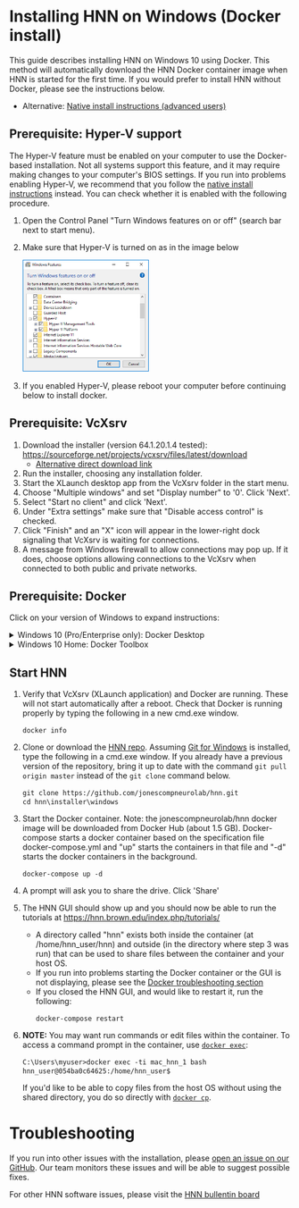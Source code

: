 # Installing HNN on Windows (Docker install)

This guide describes installing HNN on Windows 10 using Docker. This method will automatically download the HNN Docker container image when HNN is started for the first time. If you would prefer to install HNN without Docker, please see the instructions below.
  - Alternative: [Native install instructions (advanced users)](native_install.md)

## Prerequisite: Hyper-V support
The Hyper-V feature must be enabled on your computer to use the Docker-based installation. Not all systems support this feature, and it may require making changes to your computer's BIOS settings. If you run into problems enabling Hyper-V, we recommend that you follow the [native install instructions](native_install.md) instead. You can check whether it is enabled with the following procedure.

1. Open the Control Panel "Turn Windows features on or off" (search bar next to start menu).
2. Make sure that Hyper-V is turned on as in the image below

    <img src="install_pngs/hyper-V.png" height="200" />

3. If you enabled Hyper-V, please reboot your computer before continuing below to install docker.

## Prerequisite: VcXsrv
1. Download the installer (version 64.1.20.1.4 tested): https://sourceforge.net/projects/vcxsrv/files/latest/download
   * [Alternative direct download link](https://downloads.sourceforge.net/project/vcxsrv/vcxsrv/1.20.1.4/vcxsrv-64.1.20.1.4.installer.exe?r=https%3A%2F%2Fsourceforge.net%2Fprojects%2Fvcxsrv%2Ffiles%2Fvcxsrv%2F1.20.1.4%2Fvcxsrv-64.1.20.1.4.installer.exe%2Fdownload%3Fuse_mirror%3Dversaweb%26r%3Dhttps%253A%252F%252Fsourceforge.net%252Fprojects%252Fvcxsrv%252Ffiles%252Flatest%252Fdownload&ts=1550243133)
2. Run the installer, choosing any installation folder.
3. Start the XLaunch desktop app from the VcXsrv folder in the start menu.
4. Choose "Multiple windows" and set "Display number" to '0'. Click 'Next'.
5. Select "Start no client" and click 'Next'.
6. Under "Extra settings" make sure that "Disable access control" is checked.
7. Click "Finish" and an "X" icon will appear in the lower-right dock signaling that VcXsrv is waiting for connections.
8. A message from Windows firewall to allow connections may pop up. If it does, choose options allowing connections to the VcXsrv when connected to both public and private networks.

## Prerequisite: Docker

Click on your version of Windows to expand instructions:
<details><summary>Windows 10 (Pro/Enterprise only): Docker Desktop</summary>
<p>

1. In order to download Docker Desktop, you'll need to sign up for a Docker Hub account. It only requires an email address to confirm the account. Sign up here: [Docker Hub Sign-up](https://hub.docker.com/signup)
2. Download the installer (requires logging in to your Docker Hub account):
https://hub.docker.com/editions/community/docker-ce-desktop-windows
3. Run the installer. **DO NOT check** "Use Windows containers instead of Linux containers".
4. Start the Docker Desktop app from the start menu (requires logging in to your Docker Hub account).
5. The installer may prompt you to turn on Hyper-V, which will not allow you to also run virtual machines through applications such as VirtualBox. If you get an error saying that Hyper-V needs to be enabled, you can do it manually by "Control Panel" -> Programs -> "Turn Windows features on or off" and select all Hyper-V options (a reboot is required).
   * If you get a message similar to the screen below, click 'Ok' and restart your computer.
     <img src="install_pngs/enable_hyperv.png" height="150" />

6. Docker Desktop will start automatically and the Docker icon will show up in the lower-right dock
   * If you get the error message shown below, there was a problem turning on virtualization, which is required for Docker on Windows. This may be fixable by changing settings in your motherboard's BIOS menu (see [step-by-step guide](https://blogs.technet.microsoft.com/canitpro/2015/09/08/step-by-step-enabling-hyper-v-for-use-on-windows-10/)), however, at this point, the easiest option for installing HNN would be to switch to using the PowerShell script (method 2). Please uninstall Docker, and then proceed with the instructions below for method 2.

     <img src="install_pngs/hyperv_error.png" height="150" />

</p>
</details>

<details><summary>Windows 10 Home: Docker Toolbox</summary>
<p>

1. Download the installer:
https://docs.docker.com/toolbox/toolbox_install_windows/
2. Run the installer. In "Select Components" check the component "Docker Compose for Windows". Click 'Next'.
3. In "Select Additional Tasks", **check "Add docker binaries to PATH"**. Click 'Next'.
4. Choose the default for the other options and click 'Install'.
5. Launch "Docker Quickstart Terminal" from the Desktop or start menu.
6. Run the commands below from a new cmd.exe window.

</p>
</details>

## Start HNN
1. Verify that VcXsrv (XLaunch application) and Docker are running. These will not start automatically after a reboot. Check that Docker is running properly by typing the following in a new cmd.exe window.
    ```
    docker info
    ```
2. Clone or download the [HNN repo](https://github.com/jonescompneurolab/hnn). Assuming [Git for Windows](https://gitforwindows.org/) is installed, type the following in a cmd.exe window. If you already have a previous version of the repository, bring it up to date with the command `git pull origin master` instead of the `git clone` command below.
    ```
    git clone https://github.com/jonescompneurolab/hnn.git
    cd hnn\installer\windows
    ```
3. Start the Docker container. Note: the jonescompneurolab/hnn docker image will be downloaded from Docker Hub (about 1.5 GB). Docker-compose starts a docker container based on the specification file docker-compose.yml and "up" starts the containers in that file and "-d" starts the docker containers in the background.
    ```
    docker-compose up -d
    ```
4. A prompt will ask you to share the drive. Click 'Share'
5. The HNN GUI should show up and you should now be able to run the tutorials at https://hnn.brown.edu/index.php/tutorials/
   * A directory called "hnn" exists both inside the container (at /home/hnn_user/hnn) and outside (in the directory where step 3 was run) that can be used to share files between the container and your host OS.
   * If you run into problems starting the Docker container or the GUI is not displaying, please see the [Docker troubleshooting section](../docker/README.md#Troubleshooting)
   * If you closed the HNN GUI, and would like to restart it, run the following:
      ```
      docker-compose restart
      ```

6. **NOTE:** You may want run commands or edit files within the container. To access a command prompt in the container, use [`docker exec`](https://docs.docker.com/engine/reference/commandline/exec/):
    ```
    C:\Users\myuser>docker exec -ti mac_hnn_1 bash
    hnn_user@054ba0c64625:/home/hnn_user$
    ```

    If you'd like to be able to copy files from the host OS without using the shared directory, you do so directly with [`docker cp`](https://docs.docker.com/engine/reference/commandline/cp/).

# Troubleshooting

If you run into other issues with the installation, please [open an issue on our GitHub](https://github.com/jonescompneurolab/hnn/issues). Our team monitors these issues and will be able to suggest possible fixes.

For other HNN software issues, please visit the [HNN bullentin board](https://www.neuron.yale.edu/phpBB/viewforum.php?f=46)